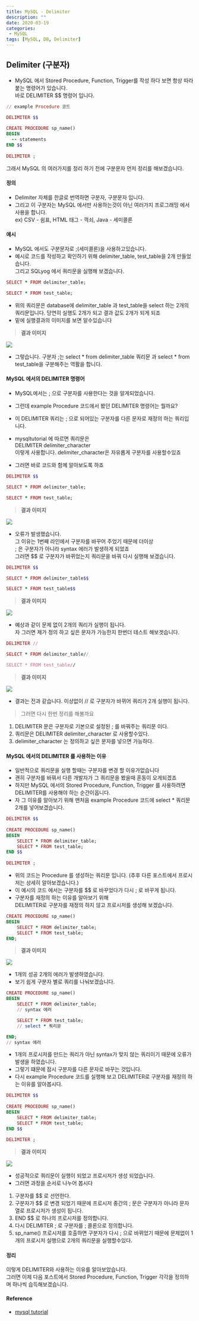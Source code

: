 ```yaml
---
title: MySQL - Delimiter
description: ""
date: 2020-03-19
categories:
 - MySQL
tags: [MySQL, DB, Delimiter]
---
```



## Delimiter (구분자) 

- MySQL 에서 Stored Procedure, Function, Trigger를 작성 하다 보면 항상 따라 붙는 명령어가 있습니다.<br> 바로 DELIMITER $$ 명령어 입니다.

```ruby
// example Procedure 코드

DELIMITER $$
 
CREATE PROCEDURE sp_name()
BEGIN
  -- statements
END $$
 
DELIMITER ;
```

그래서 MySQL 의 여러가지를 정리 하기 전에 구분문자 먼저 정리를 해보겠습니다.

#### 정의

- Delimiter 자체를 한글로 번역하면 구분자, 구분문자 입니다.
- 그리고 이 구분자는 MySQL 에서만 사용하는것이 아닌 여러가지 프로그래밍 에서 사용을 합니다.<br> ex) CSV - 쉼표, HTML 태그 - 꺽쇠, Java - 세미콜론

#### 예시
- MySQL 에서도 구분문자로 ;(세미콜론)을 사용하고있습니다.
- 예시로 코드를 작성하고 확인하기 위해 delimiter_table, test_table을 2개 만들었습니다. <br> 그리고 SQLyog 에서 쿼리문을 실행해 보겠습니다.

```ruby
SELECT * FROM delimiter_table;

SELECT * FROM test_table;
```

- 위의 쿼리문은 database에 delimiter_table 과 test_table을 select 하는 2개의 쿼리문입니다. 당연히 실행도 2개가 되고 결과 값도 2개가 되게 되죠
- 밑에 실행결과의 이미지를 보면 알수있습니다

> **결과 이미지**
<img src="{{ site.url }}/assets/images/2020-03-19-mysql-delimiter/img1.png" class="col-12">

- 그렇습니다. 구분자 ;는 select * from delimiter_table 쿼리문 과 select * from test_table을 구분해주는 역활을 합니다.

#### MySQL 에서의 DELIMITER 명령어

- MySQL에서는 ; 으로 구분자를 사용한다는 것을 알게되었습니다.
- 그런데 example Procedure 코드에서 봤던 DELIMITER 명령어는 뭘까요?
- 이 DELIMITER 쿼리는 ; 으로 되어있는 구분자를 다른 문자로 재정의 하는 쿼리입니다.

- mysqltutorial 에 따르면 쿼리문은<br>
DELIMITER delimiter_character<br>
이렇게 사용합니다. delimiter_character은 자유롭게 구분자를 사용할수있죠

- 그러면 바로 코드와 함께 알아보도록 하죠

```ruby
DELIMITER $$

SELECT * FROM delimiter_table;

SELECT * FROM test_table;
```

> **결과 이미지**
<img src="{{ site.url }}/assets/images/2020-03-19-mysql-delimiter/img2.png" class="col-12">

- 오류가 발생했습니다.<br>
그 이유는 1번째 라인에서 구분자를 바꾸어 주었기 때문에 더이상<br>
; 은 구분자가 아니라 syntax 에러가 발생하게 되었죠<br>
그러면 $$ 로 구분자가 바뀌었는지 쿼리문을 바꿔 다시 실행해 보겠습니다.

```ruby
DELIMITER $$

SELECT * FROM delimiter_table$$

SELECT * FROM test_table$$
```

> **결과 이미지**
<img src="{{ site.url }}/assets/images/2020-03-19-mysql-delimiter/img3.png" class="col-12">

- 예상과 같이 문제 없이 2개의 쿼리가 실행이 됩니다.<br>
자 그러면 제가 정의 하고 싶은 문자가 가능한지 한번더 테스트 해보겟습니다.

```ruby
DELIMITER //

SELECT * FROM delimiter_table//

SELECT * FROM test_table//
```

> **결과 이미지**
<img src="{{ site.url }}/assets/images/2020-03-19-mysql-delimiter/img4.png" class="col-12">

- 결과는 전과 같습니다. 이상없이 // 로 구분자가 바뀌어 쿼리가 2개 실행이 됩니다.<br>

> 그러면 다시 한번 정리를 해볼까요
1. DELIMITER 문은 구분자로 기본으로 설정된 ; 를 바꿔주는 쿼리문 이다.<br>
2. 쿼리문은 DELIMITER delimiter_character 로 사용할수있다.<br>
3. delimiter_character 는 정의하고 싶은 문자를 넣으면 가능하다.

#### MySQL 에서의 DELIMITER 를 사용하는 이유

- 일반적으로 쿼리문을 실행 할때는 구분자를 변경 할 이유가없습니다
- 괜히 구분자를 바꿔서 다른 개발자가 그 쿼리문을 봤을때 혼동이 오게되겠죠<br>
- 하지만 MySQL 에서의 Stored Procedure, Function, Trigger 를 사용하려면 DELIMITER를 사용해야 하는 순간이옵니다.
- 자 그 이유를 알아보기 위해 맨처음 example Procedure 코드에 select * 쿼리문 2개를 넣어보겠습니다.

```ruby
DELIMITER $$
 
CREATE PROCEDURE sp_name()
BEGIN
	SELECT * FROM delimiter_table;
	SELECT * FROM test_table;
END $$
 
DELIMITER ;
```

- 위의 코드는 Procedure 를 생성하는 쿼리문 입니다. (추후 다른 포스트에서 프로시저는 상세히 알아보겠습니다.)
- 이 예시의 코드 에서는 구분자를 $$ 로 바꾸었다가 다시 ; 로 바꾸게 됩니다.
- 구분자를 재정의 하는 이유를 알아보기 위해<br>
DELIMITER로 구분자를 재정의 하지 않고 프로시저를 생성해 보겠습니다.

```ruby
CREATE PROCEDURE sp_name()
BEGIN
  	SELECT * FROM delimiter_table;
	SELECT * FROM test_table;
END;
```

> **결과 이미지**
<img src="{{ site.url }}/assets/images/2020-03-19-mysql-delimiter/img5.png" class="col-12">

- 1개의 성공 2개의 에러가 발생하였습니다.
- 보기 쉽게 구분자 별로 쿼리를 나눠보겠습니다.

```ruby
CREATE PROCEDURE sp_name()
BEGIN
  	SELECT * FROM delimiter_table;
	// syntax 에러

	SELECT * FROM test_table;
	// select * 쿼리문

END;
// syntax 에러
```

- 1개의 프로시저를 만드는 쿼리가 아닌 syntax가 맞지 않는 쿼리이기 때문에 오류가 발생을 하였습니다.
- 그렇기 떄문에 잠시 구분자를 다른 문자로 바꾸는 것입니다.
- 다시 example Procedure 코드를 실행해 보고 DELIMITER로 구분자를 재정의 하는 이유를 알아봅시다.

```ruby
DELIMITER $$
 
CREATE PROCEDURE sp_name()
BEGIN
	SELECT * FROM delimiter_table;
	SELECT * FROM test_table;
END $$
 
DELIMITER ;
```

> **결과 이미지**
<img src="{{ site.url }}/assets/images/2020-03-19-mysql-delimiter/img6.png" class="col-12">

- 성공적으로 쿼리문이 실행이 되었고 프로시저가 생성 되었습니다.
- 그러면 과정을 순서로 나누어 봅시다

1. 구분자를 $$ 로 선언한다.
2. 구분자가 $$ 로 변경 되었기 때문에 프로시저 중간의 ; 문은 구분자가 아니라 문자열로 프로시저가 생성이 됩니다.
3. END $$ 로 하나의 프로시저를 정의합니다.
4. 다시 DELIMITER ; 로 구분자를 ; 콜론으로 정의합니다.
5. sp_name() 프로시저를 호출하면 구분자가 다시 ; 으로 바뀌었기 때문에 문제없이 1개의 프로시저 실행으로 2개의 쿼리문을 실행할수있다.

#### 정리

이렇게 DELIMITER와 사용하는 이유를 알아보았습니다.<br>
그러면 이제 다음 포스트에서 Stored Procedure, Function, Trigger 각각을 정의하며 하나씩 습득해보겠습니다.<br>

#### Reference

* [mysql tutorial](https://www.mysqltutorial.org/mysql-stored-procedure/mysql-delimiter/)